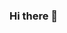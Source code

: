 ### Hi there 👋

<!--
**Joemonv1997/Joemonv1997** is a ✨ _special_ ✨ repository because its `README.md` (this file) appears on your GitHub profile.

Here are some ideas to get you started:

- 🔭 I’m currently working on Django Projects
- 🌱 I’m currently learning Django
- 👯 I’m looking to collaborate on Deep learning projects
- 💬 Ask me about Python
- 📫 How to reach me: joemonv97@gmail.com
- ⚡ Fun fact: Joemon is a Python Developer
-->
